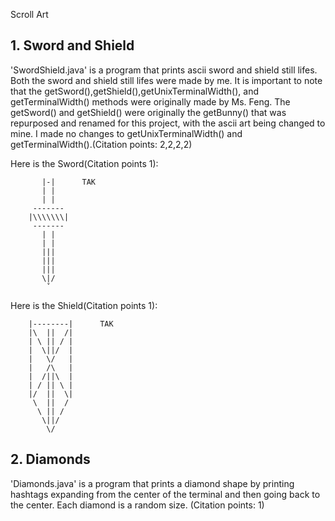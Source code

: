 Scroll Art

## 1. Sword and Shield 
    
'SwordShield.java' is a program that prints ascii sword and shield still lifes. Both the sword and shield still lifes were made by me. It is important to note that the getSword(),getShield(),getUnixTerminalWidth(), and getTerminalWidth() methods were originally made by Ms. Feng. The getSword() and getShield() were originally the getBunny() that was repurposed and renamed for this project, with the ascii art being changed to mine. I made no changes to getUnixTerminalWidth() and getTerminalWidth().(Citation points: 2,2,2,2)

Here is the Sword(Citation points 1):
```
       |-|      TAK
       | |
       | |
     -------
    |\\\\\\\|
     -------
       | |
       | |
       |||
       |||
       |||
       \|/
        ˇ
 ```

Here is the Shield(Citation points 1):
```
    |--------|      TAK
    |\  ||  /|
    | \ || / |
    |  \||/  |
    |   \/   |
    |   /\   |
    |  /||\  |
    | / || \ |
    |/  ||  \|  
     \  ||  /
      \ || / 
       \||/
        \/ 
```
## 2. Diamonds

'Diamonds.java' is a program that prints a diamond shape by printing hashtags expanding from the center of the terminal and then going back to the center. Each diamond is a random size. (Citation points: 1)